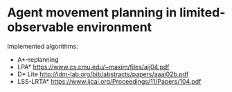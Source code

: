 # Agent movement planning in limited-observable environment

Implemented algorithms:
* A*-replanning
* LPA* https://www.cs.cmu.edu/~maxim/files/aij04.pdf
* D* Lite http://idm-lab.org/bib/abstracts/papers/aaai02b.pdf
* LSS-LRTA* https://www.ijcai.org/Proceedings/11/Papers/104.pdf

